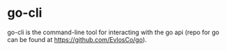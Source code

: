 # go-cli
go-cli is the command-line tool for interacting with the go api (repo for go can be found at https://github.com/EvlosCo/go).
